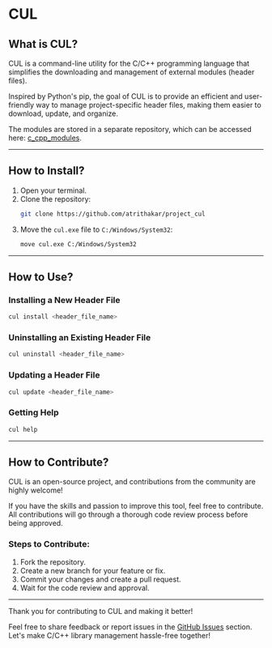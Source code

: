 # CUL

## What is CUL?

CUL is a command-line utility for the C/C++ programming language that simplifies the downloading and management of external modules (header files).  

Inspired by Python's pip, the goal of CUL is to provide an efficient and user-friendly way to manage project-specific header files, making them easier to download, update, and organize.

The modules are stored in a separate repository, which can be accessed here: [c_cpp_modules](https://github.com/atrithakar/c_cpp_modules).

---

## How to Install?

1. Open your terminal.
2. Clone the repository:
   ```bash
   git clone https://github.com/atrithakar/project_cul
   ```
3. Move the `cul.exe` file to `C:/Windows/System32`:
   ```bash
   move cul.exe C:/Windows/System32
   ```

---

## How to Use?

### Installing a New Header File
```bash
cul install <header_file_name>
```

### Uninstalling an Existing Header File
```bash
cul uninstall <header_file_name>
```

### Updating a Header File
```bash
cul update <header_file_name>
```

### Getting Help
```bash
cul help
```

---

## How to Contribute?

CUL is an open-source project, and contributions from the community are highly welcome!  

If you have the skills and passion to improve this tool, feel free to contribute. All contributions will go through a thorough code review process before being approved.

### Steps to Contribute:
1. Fork the repository.
2. Create a new branch for your feature or fix.
3. Commit your changes and create a pull request.
4. Wait for the code review and approval.

---

Thank you for contributing to CUL and making it better!

Feel free to share feedback or report issues in the [GitHub Issues](https://github.com/atrithakar/project_cul/issues) section. Let's make C/C++ library management hassle-free together!
